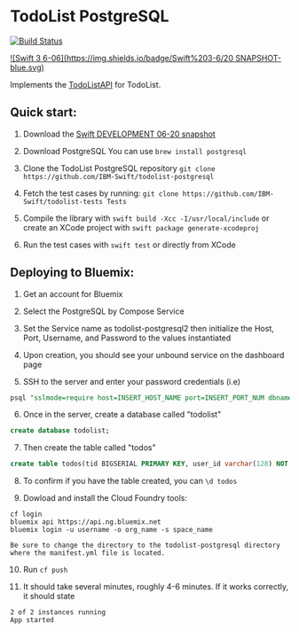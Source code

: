 # TodoList PostgreSQL

[![Build Status](https://travis-ci.org/IBM-Swift/TodoList-PostgreSQL.svg?branch=master)](https://travis-ci.org/IBM-Swift/TodoList-PostgreSQL)

[![Swift 3 6-06](https://img.shields.io/badge/Swift%203-6/20 SNAPSHOT-blue.svg)](https://swift.org/download/#snapshots)

Implements the [TodoListAPI](https://github.com/IBM-Swift/todolist-api) for TodoList.

## Quick start:

1. Download the [Swift DEVELOPMENT 06-20 snapshot](https://swift.org/download/#snapshots)

2. Download PostgreSQL
  You can use `brew install postgresql`

3. Clone the TodoList PostgreSQL repository
  `git clone https://github.com/IBM-Swift/todolist-postgresql`

4. Fetch the test cases by running:
  `git clone https://github.com/IBM-Swift/todolist-tests Tests`

5. Compile the library with `swift build -Xcc -I/usr/local/include` or create an XCode project with `swift package generate-xcodeproj`

6. Run the test cases with `swift test` or directly from XCode

## Deploying to Bluemix:

1. Get an account for Bluemix

2. Select the PostgreSQL by Compose Service

3. Set the Service name as todolist-postgresql2 then initialize the Host, Port, Username, and Password to the values instantiated

4. Upon creation, you should see your unbound service on the dashboard page

5. SSH to the server and enter your password credentials (i.e)

```sql
psql "sslmode=require host=INSERT_HOST_NAME port=INSERT_PORT_NUM dbname=compose user=admin"
```

6. Once in the server, create a database called "todolist"

```sql
create database todolist;
```

7. Then create the table called "todos"

```sql
create table todos(tid BIGSERIAL PRIMARY KEY, user_id varchar(128) NOT NULL, title varchar(256) NOT NULL, completed boolean NOT NULL, ordering INTEGER NOT NULL);
```

8. To confirm if you have the table created, you can ```\d todos```

9. Dowload and install the Cloud Foundry tools:

```
cf login
bluemix api https://api.ng.bluemix.net
bluemix login -u username -o org_name -s space_name
```

```
Be sure to change the directory to the todolist-postgresql directory where the manifest.yml file is located.
```

10. Run ```cf push```

11. It should take several minutes, roughly 4-6 minutes. If it works correctly, it should state

```
2 of 2 instances running
App started
```
